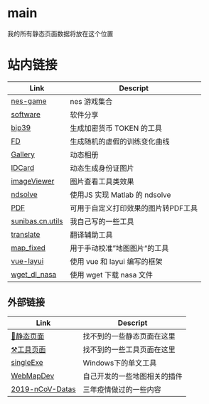# main
我的所有静态页面数据将放在这个位置

# 站内链接

| Link | Descript |
| -------- | -------- |
| [nes-game](https://sunibas.github.io/Page-NES-GAME/) | nes 游戏集合 |
| [software](./static_web//software.collection.html) | 软件分享 |
| [bip39](https://sunibas.github.io/Page-Static-Sources/bip39/bip39-standalone.html) | 生成加密货币 TOKEN 的工具 |
| [FD](https://sunibas.github.io/Page-Static-Sources/FakeData_xiaobai/index.html) | 生成随机的虚假的训练变化曲线 |
| [Gallery](https://sunibas.github.io/Page-Static-Sources/galleryAni/index.html) | 动态相册 |
| [IDCard](https://sunibas.github.io/Page-Static-Sources/idcard/index.html) | 动态生成身份证图片 |
| [imageViewer](imageViewer/index.html) | 图片查看工具类效果 |
| [ndsolve](https://sunibas.github.io/Page-Static-Sources/ndsolve/index.html) | 使用JS 实现 Matlab 的 ndsolve  |
| [PDF](https://sunibas.github.io/Page-Static-Sources/PDF/index.html) | 可用于自定义打印效果的图片转PDF工具 |
| [sunibas.cn.utils](https://sunibas.github.io/Page-Static-Sources/sunibas.cn.utils/index.html) | 我自己写的一些工具 |
| [translate](https://sunibas.github.io/Page-Static-Sources/trans/index.html) | 翻译辅助工具 |
| [map_fixed](https://sunibas.github.io/Page-Static-Sources/map_fixed/index.html) | 用于手动校准”地图图片“的工具 |
| [vue-layui](https://sunibas.github.io/Page-Static-Sources/vue-layui/index.html) | 使用 vue 和 layui 编写的框架  |
| [wget_dl_nasa](https://sunibas.github.io/Page-Utils/wget_dl_nasa/index.html) | 使用 wget 下载 nasa 文件  |

## 外部链接

| Link | Descript |
| -------- | -------- |
| [💾静态页面](https://sunibas.github.io/Page-Static-Sources/) | 找不到的一些静态页面在这里 |
| [⚒️工具页面](https://sunibas.github.io/Page-Utils/) | 找不到的一些工具页面在这里 |
| [singleExe](https://github.com/IBAS0742/singleExe) | Windows下的单文工具 |
| [WebMapDev](./static_web//WebMapDev/README.md) | 自己开发的一些地图相关的插件 |
| [2019-nCoV-Datas](https://github.com/SunIBAS/2019-nCoV-Datas) | 三年疫情做过的一些内容 |
